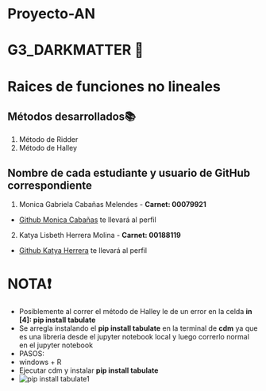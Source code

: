 # Proyecto-AN
# G3_DARKMATTER 🌠
# Raices de funciones no lineales 
## Métodos desarrollados📚
1.  Método de Ridder 
2.  Método de Halley
## Nombre de cada estudiante y usuario de GitHub correspondiente
1. Monica Gabriela Cabañas Melendes - **Carnet: 00079921**  
- [Github Monica Cabañas](https://github.com/MonicaCabanas23) te llevará al perfil
2. Katya Lisbeth Herrera Molina - **Carnet: 00188119**
- [Github Katya Herrera](https://github.com/katyaH31) te llevará al perfil
# NOTA❗
- Posiblemente al correr el método de Halley le de un error en la celda __in [4]: pip install tabulate__
- Se arregla instalando el __pip install tabulate__ en la terminal de __cdm__ ya que es una libreria desde el jupyter notebook local y luego correrlo normal en el jupyter notebook
- PASOS: 
- windows + R 
- Ejecutar cdm y instalar __pip install tabulate__
- ![pip install tabulate1](https://user-images.githubusercontent.com/71042746/173207126-056631fe-bdc4-41ad-b637-0bd94b2dd30a.png)



